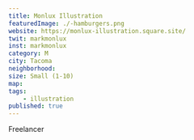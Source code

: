 ```yaml
---
title: Monlux Illustration
featuredImage: ./-hamburgers.png
website: https://monlux-illustration.square.site/
twit: markmonlux
inst: markmonlux
category: M
city: Tacoma
neighborhood:
size: Small (1-10)
map: 
tags:
    - illustration
published: true
---
```

Freelancer


